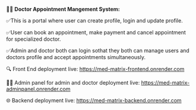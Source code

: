 👩‍💻 **Doctor Appointment Mangement System:**

✅This is a portal where user can create profile, login and update profile.

✅User can book an appointment, make payment and cancel appointment for specialized doctor.

✅Admin and doctor both can login sothat they both can manage users and doctors profile and accept appointments simultaneously. 

🔍 Front End deployment live: https://med-matrix-frontend.onrender.com

👩‍💻 Admin panel for admin and doctor deployment live: https://med-matrix-adminpanel.onrender.com

🌐 Backend deployment live: https://med-matrix-backend.onrender.com
